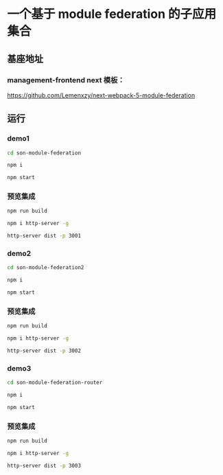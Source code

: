 # 一个基于 module federation 的子应用集合 

## 基座地址
### management-frontend next 模板：
https://github.com/Lemenxzy/next-webpack-5-module-federation

## 运行

### demo1
```bash
cd son-module-federation
```

```bash
npm i
```

```bash
npm start
```

### 预览集成
```bash
npm run build
```

```bash
npm i http-server -g
```

```bash
http-server dist -p 3001
```

### demo2
```bash
cd son-module-federation2
```

```bash
npm i
```

```bash
npm start
```

### 预览集成
```bash
npm run build
```

```bash
npm i http-server -g
```

```bash
http-server dist -p 3002
```

### demo3
```bash
cd son-module-federation-router
```

```bash
npm i
```

```bash
npm start
```

### 预览集成
```bash
npm run build
```

```bash
npm i http-server -g
```

```bash
http-server dist -p 3003
```
